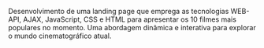 Desenvolvimento de uma landing page que emprega as tecnologias WEB-API, AJAX, JavaScript, CSS e HTML para apresentar os 10 filmes mais populares no momento. Uma abordagem dinâmica e interativa para explorar o mundo cinematográfico atual. 
